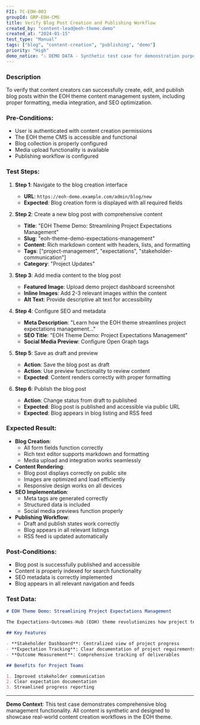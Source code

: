 ```yaml
---
FII: TC-EOH-003
groupId: GRP-EOH-CMS
title: Verify Blog Post Creation and Publishing Workflow
created_by: "content-lead@eoh-theme.demo"
created_at: "2024-01-15"
test_type: "Manual"
tags: ["blog", "content-creation", "publishing", "demo"]
priority: "High"
demo_notice: "⚠️ DEMO DATA - Synthetic test case for demonstration purposes"
---
```


### Description

To verify that content creators can successfully create, edit, and publish blog posts within the EOH theme content management system, including proper formatting, media integration, and SEO optimization.

### Pre-Conditions:

- User is authenticated with content creation permissions
- The EOH theme CMS is accessible and functional
- Blog collection is properly configured
- Media upload functionality is available
- Publishing workflow is configured

### Test Steps:

1. **Step 1**: Navigate to the blog creation interface
   - **URL**: `https://eoh-demo.example.com/admin/blog/new`
   - **Expected**: Blog creation form is displayed with all required fields

2. **Step 2**: Create a new blog post with comprehensive content
   - **Title**: "EOH Theme Demo: Streamlining Project Expectations Management"
   - **Slug**: "eoh-theme-demo-expectations-management"
   - **Content**: Rich markdown content with headers, lists, and formatting
   - **Tags**: ["project-management", "expectations", "stakeholder-communication"]
   - **Category**: "Project Updates"

3. **Step 3**: Add media content to the blog post
   - **Featured Image**: Upload demo project dashboard screenshot
   - **Inline Images**: Add 2-3 relevant images within the content
   - **Alt Text**: Provide descriptive alt text for accessibility

4. **Step 4**: Configure SEO and metadata
   - **Meta Description**: "Learn how the EOH theme streamlines project expectations management..."
   - **SEO Title**: "EOH Theme Demo: Project Expectations Management"
   - **Social Media Preview**: Configure Open Graph tags

5. **Step 5**: Save as draft and preview
   - **Action**: Save the blog post as draft
   - **Action**: Use preview functionality to review content
   - **Expected**: Content renders correctly with proper formatting

6. **Step 6**: Publish the blog post
   - **Action**: Change status from draft to published
   - **Expected**: Blog post is published and accessible via public URL
   - **Expected**: Blog appears in blog listing and RSS feed

### Expected Result:

- **Blog Creation**: 
  - All form fields function correctly
  - Rich text editor supports markdown and formatting
  - Media upload and integration works seamlessly
- **Content Rendering**:
  - Blog post displays correctly on public site
  - Images are optimized and load efficiently
  - Responsive design works on all devices
- **SEO Implementation**:
  - Meta tags are generated correctly
  - Structured data is included
  - Social media previews function properly
- **Publishing Workflow**:
  - Draft and publish states work correctly
  - Blog appears in all relevant listings
  - RSS feed is updated automatically

### Post-Conditions:

- Blog post is successfully published and accessible
- Content is properly indexed for search functionality
- SEO metadata is correctly implemented
- Blog appears in all relevant navigation and feeds

### Test Data:

```markdown
# EOH Theme Demo: Streamlining Project Expectations Management

The Expectations-Outcomes-Hub (EOH) theme revolutionizes how project teams manage stakeholder expectations and track project outcomes...

## Key Features

- **Stakeholder Dashboard**: Centralized view of project progress
- **Expectation Tracking**: Clear documentation of project requirements
- **Outcome Measurement**: Comprehensive tracking of deliverables

## Benefits for Project Teams

1. Improved stakeholder communication
2. Clear expectation documentation
3. Streamlined progress reporting
```

---
**Demo Context**: This test case demonstrates comprehensive blog management functionality. All content is synthetic and designed to showcase real-world content creation workflows in the EOH theme.
